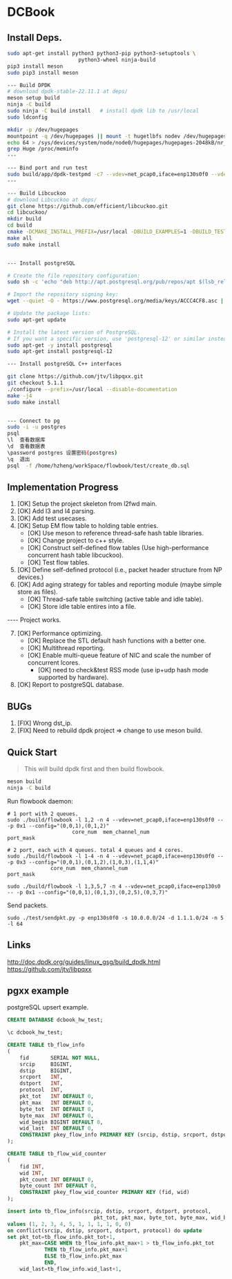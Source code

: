 # DCBook


## Install Deps.

```bash
sudo apt-get install python3 python3-pip python3-setuptools \
                       python3-wheel ninja-build
pip3 install meson
sudo pip3 install meson

--- Build DPDK
# download dpdk-stable-22.11.1 at deps/
meson setup build
ninja -C build
sudo ninja -C build install   # install dpdk lib to /usr/local
sudo ldconfig        

mkdir -p /dev/hugepages
mountpoint -q /dev/hugepages || mount -t hugetlbfs nodev /dev/hugepages
echo 64 > /sys/devices/system/node/node0/hugepages/hugepages-2048kB/nr_hugepages
grep Huge /proc/meminfo
---

--- Bind port and run test
sudo build/app/dpdk-testpmd -c7 --vdev=net_pcap0,iface=enp130s0f0 --vdev=net_pcap1,iface=enp130s0f1 -- -i --nb-cores=2 --nb-ports=2 --total-num-mbufs=2048
---

--- Build Libcuckoo
# download Libcuckoo at deps/
git clone https://github.com/efficient/libcuckoo.git
cd libcuckoo/
mkdir build
cd build
cmake -DCMAKE_INSTALL_PREFIX=/usr/local -DBUILD_EXAMPLES=1 -DBUILD_TESTS=1 ..
make all
sudo make install


--- Install postgreSQL

# Create the file repository configuration:
sudo sh -c 'echo "deb http://apt.postgresql.org/pub/repos/apt $(lsb_release -cs)-pgdg main" > /etc/apt/sources.list.d/pgdg.list'

# Import the repository signing key:
wget --quiet -O - https://www.postgresql.org/media/keys/ACCC4CF8.asc | sudo apt-key add -

# Update the package lists:
sudo apt-get update

# Install the latest version of PostgreSQL.
# If you want a specific version, use 'postgresql-12' or similar instead of 'postgresql':
sudo apt-get -y install postgresql
sudo apt-get install postgresql-12

--- Install postgreSQL C++ interfaces

git clone https://github.com/jtv/libpqxx.git
git checkout 5.1.1
./configure --prefix=/usr/local --disable-documentation
make -j4
sudo make install


--- Connect to pg
sudo -i -u postgres
psql
\l  查看数据库
\d  查看数据表
\password postgres 设置密码(postgres)
\q  退出
psql  -f /home/hzheng/workSpace/flowbook/test/create_db.sql
```

## Implementation Progress

1. [OK] Setup the project skeleton from l2fwd main.
2. [OK] Add l3 and l4 parsing.
3. [OK] Add test usecases.
4. [OK] Setup EM flow table to holding table entries.
    * [OK] Use meson to reference thread-safe hash table libraries.
    * [OK] Change project to c++ style.
    * [OK] Construct self-defined flow tables (Use high-performance concurrent hash table libcuckoo).
    * [OK] Test flow tables.
5. [OK] Define self-defined protocol (i.e., packet header structure from NP devices.)
6. [OK] Add aging strategy for tables and reporting module (maybe simple store as files).
    * [OK] Thread-safe table switching (active table and idle table).
    * [OK] Store idle table entires into a file.

---- Project works.

7. [OK] Performance optimizing.
    * [OK] Replace the STL default hash functions with a better one.
    * [OK] Multithread reporting.
    * [OK] Enable multi-queue feature of NIC and scale the number of concurrent lcores.
        * [OK] need to check&test RSS mode (use ip+udp hash mode supported by hardware).
8. [OK] Report to postgreSQL database.

## BUGs

1. [FIX] Wrong dst_ip.
2. [FIX] Need to rebuild dpdk project => change to use meson build.


## Quick Start

> This will build dpdk first and then build flowbook.

```bash
meson build
ninja -C build    
```

Run flowbook daemon:

```
# 1 port with 2 queues.
sudo ./build/flowbook -l 1,2 -n 4 --vdev=net_pcap0,iface=enp130s0f0 -- -p 0x1 --config="(0,0,1),(0,1,2)" 
                     core_num  mem_channel_num                             port_mask  

# 2 port, each with 4 queues. total 4 queues and 4 cores.
sudo ./build/flowbook -l 1-4 -n 4 --vdev=net_pcap0,iface=enp130s0f0 -- -p 0x3 --config="(0,0,1),(0,1,2),(1,0,3),(1,1,4)" 
              core_num  mem_channel_num                             port_mask  

sudo ./build/flowbook -l 1,3,5,7 -n 4 --vdev=net_pcap0,iface=enp130s0 -- -p 0x1 --config="(0,0,1),(0,1,3),(0,2,5),(0,3,7)" 

```

Send packets.

```
sudo ./test/sendpkt.py -p enp130s0f0 -s 10.0.0.0/24 -d 1.1.1.0/24 -n 5 -l 64
```

## Links

http://doc.dpdk.org/guides/linux_gsg/build_dpdk.html
https://github.com/jtv/libpqxx

## pgxx example

postgreSQL upsert example.

```sql
CREATE DATABASE dcbook_hw_test;

\c dcbook_hw_test;

CREATE TABLE tb_flow_info
(
    fid       SERIAL NOT NULL,
    srcip     BIGINT,
    dstip     BIGINT,
    srcport   INT,
    dstport   INT,
    protocol  INT,
    pkt_tot   INT DEFAULT 0,
    pkt_max   INT DEFAULT 0,
    byte_tot  INT DEFAULT 0,
    byte_max  INT DEFAULT 0,
    wid_begin BIGINT DEFAULT 0,
    wid_last  INT DEFAULT 0,
    CONSTRAINT pkey_flow_info PRIMARY KEY (srcip, dstip, srcport, dstport, protocol)
);

CREATE TABLE tb_flow_wid_counter
(
    fid INT,
    wid INT,
    pkt_count INT DEFAULT 0,
    byte_count INT DEFAULT 0,      
    CONSTRAINT pkey_flow_wid_counter PRIMARY KEY (fid, wid)
);

insert into tb_flow_info(srcip, dstip, srcport, dstport, protocol, 
                            pkt_tot, pkt_max, byte_tot, byte_max, wid_begin, wid_last)
values (1, 2, 3, 4, 5, 1, 1, 1, 1, 0, 0)
on conflict(srcip, dstip, srcport, dstport, protocol) do update 
set pkt_tot=tb_flow_info.pkt_tot+1, 
    pkt_max=CASE WHEN tb_flow_info.pkt_max+1 > tb_flow_info.pkt_tot
            THEN tb_flow_info.pkt_max+1
            ELSE tb_flow_info.pkt_max
            END,
    wid_last=tb_flow_info.wid_last+1,
```